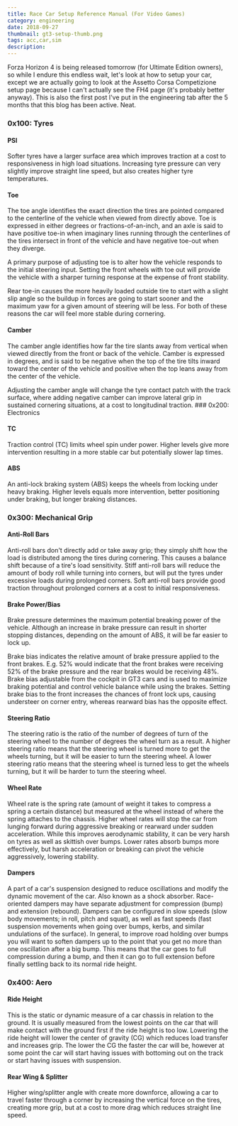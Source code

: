 ```yaml
---
title: Race Car Setup Reference Manual (For Video Games)
category: engineering
date: 2018-09-27
thumbnail: gt3-setup-thumb.png
tags: acc,car,sim
description:
---
```


Forza Horizon 4 is being released tomorrow (for Ultimate Edition owners), so while I endure this endless wait, let's look at how to setup your car, except we are actually going to look at the Assetto Corsa Competizione setup page because I can't actually see the FH4 page (it's probably better anyway). This is also the first post I've put in the engineering tab after the 5 months that this blog has been active. Neat.

### 0x100: Tyres

#### PSI

Softer tyres have a larger surface area which improves traction at a cost to responsiveness in high load situations. Increasing tyre pressure can very slightly improve straight line speed, but also creates higher tyre temperatures.

#### Toe

The toe angle identifies the exact direction the tires are pointed compared to the centerline of the vehicle when viewed from directly above. Toe is expressed in either degrees or fractions-of-an-inch, and an axle is said to have positive toe-in when imaginary lines running through the centerlines of the tires intersect in front of the vehicle and have negative toe-out when they diverge.

A primary purpose of adjusting toe is to alter how the vehicle responds to the initial steering input. Setting the front wheels with toe out will provide the vehicle with a sharper turning response at the expense of front stability.

Rear toe-in causes the more heavily loaded outside tire to start with a slight slip angle so the buildup in forces are going to start sooner and the maximum yaw for a given amount of steering will be less. For both of these reasons the car will feel more stable during cornering.

#### Camber

The camber angle identifies how far the tire slants away from vertical when viewed directly from the front or back of the vehicle. Camber is expressed in degrees, and is said to be negative when the top of the tire tilts inward toward the center of the vehicle and positive when the top leans away from the center of the vehicle.

Adjusting the camber angle will change the tyre contact patch with the track surface, where adding negative camber can improve lateral grip in sustained cornering situations, at a cost to longitudinal traction. ### 0x200: Electronics

#### TC

Traction control (TC) limits wheel spin under power. Higher levels give more intervention resulting in a more stable car but potentially slower lap times.

#### ABS

An anti-lock braking system (ABS) keeps the wheels from locking under heavy braking. Higher levels equals more intervention, better positioning under braking, but longer braking distances.

### 0x300: Mechanical Grip

#### Anti-Roll Bars

Anti-roll bars don't directly add or take away grip; they simply shift how the load is distributed among the tires during cornering. This causes a balance shift because of a tire's load sensitivity. Stiff anti-roll bars will reduce the amount of body roll while turning into corners, but will put the tyres under excessive loads during prolonged corners. Soft anti-roll bars provide good traction throughout prolonged corners at a cost to initial responsiveness.

#### Brake Power/Bias

Brake pressure determines the maximum potential breaking power of the vehicle. Although an increase in brake pressure can result in shorter stopping distances, depending on the amount of ABS, it will be far easier to lock up.

Brake bias indicates the relative amount of brake pressure applied to the front brakes. E.g. 52% would indicate that the front brakes were receiving 52% of the brake pressure and the rear brakes would be receiving 48%. Brake bias adjustable from the cockpit in GT3 cars and is used to maximize braking potential and control vehicle balance while using the brakes. Setting brake bias to the front increases the chances of front lock ups, causing understeer on corner entry, whereas rearward bias has the opposite effect.

#### Steering Ratio

The steering ratio is the ratio of the number of degrees of turn of the steering wheel to the number of degrees the wheel turn as a result. A higher steering ratio means that the steering wheel is turned more to get the wheels turning, but it will be easier to turn the steering wheel. A lower steering ratio means that the steering wheel is turned less to get the wheels turning, but it will be harder to turn the steering wheel.

#### Wheel Rate

Wheel rate is the spring rate (amount of weight it takes to compress a spring a certain distance) but measured at the wheel instead of where the spring attaches to the chassis. Higher wheel rates will stop the car from lunging forward during aggressive breaking or rearward under sudden acceleration. While this improves aerodynamic stability, it can be very harsh on tyres as well as skittish over bumps. Lower rates absorb bumps more effectively, but harsh acceleration or breaking can pivot the vehicle aggressively, lowering stability.

#### Dampers

A part of a car's suspension designed to reduce oscillations and modify the dynamic movement of the car. Also known as a shock absorber. Race-oriented dampers may have separate adjustment for compression (bump) and extension (rebound). Dampers can be configured in slow speeds (slow body movements; in roll, pitch and squat), as well as fast speeds (fast suspension movements when going over bumps, kerbs, and similar undulations of the surface). In general, to improve road holding over bumps you will want to soften dampers up to the point that you get no more than one oscillation after a big bump. This means that the car goes to full compression during a bump, and then it can go to full extension before finally settling back to its normal ride height.

### 0x400: Aero

#### Ride Height

This is the static or dynamic measure of a car chassis in relation to the ground. It is usually measured from the lowest points on the car that will make contact with the ground first if the ride height is too low. Lowering the ride height will lower the center of gravity (CG) which reduces load transfer and increases grip. The lower the CG the faster the car will be, however at some point the car will start having issues with bottoming out on the track or start having issues with suspension.

#### Rear Wing & Splitter

Higher wing/splitter angle with create more downforce, allowing a car to travel faster through a corner by increasing the vertical force on the tires, creating more grip, but at a cost to more drag which reduces straight line speed.

